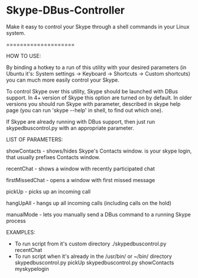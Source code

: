 Skype-DBus-Controller
=====================

Make it easy to control your Skype through a shell commands in your Linux system. 


====================

HOW TO USE:

By binding a hotkey to a run of this utility with your desired parameters 
(in Ubuntu it's: System settings -> Keyboard -> Shortcuts -> Custom shortcuts) you
can much more easily control your Skype.

To control Skype over this utility, Skype should be launched with DBus support. 
In 4+ version of Skype this option are turned on by default. In older versions
you should run Skype with parameter, described in skype help page (you can run 
'skype --help' in shell, to find out which one). 
 
If Skype are already running with DBus support, then just run skypedbuscontrol.py
with an appropriate parameter.

LIST OF PARAMETERS:

showContacts <login>    - shows/hides Skype's Contacts window. <login> is your
                          skype login, that usually prefixes Contacts window.

recentChat              - shows a window with recently participated chat

firstMissedChat         - opens a window with first missed message

pickUp                  - picks up an incoming call

hangUpAll               - hangs up all incoming calls (including calls on the hold)

manualMode              - lets you manually send a DBus command to a running Skype process

EXAMPLES:
- To run script from it's custom directory
    ./skypedbuscontrol.py recentChat
- To run script when it's already in the /usr/bin/ or ~/bin/ directory
    skypedbuscontrol.py pickUp
    skypedbuscontrol.py showContacts myskypelogin
